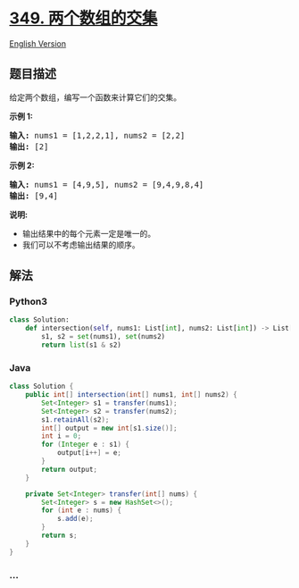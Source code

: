 # [349. 两个数组的交集](https://leetcode-cn.com/problems/intersection-of-two-arrays)

[English Version](/solution/0300-0399/0349.Intersection%20of%20Two%20Arrays/README_EN.md)

## 题目描述

<!-- 这里写题目描述 -->
<p>给定两个数组，编写一个函数来计算它们的交集。</p>

<p><strong>示例 1:</strong></p>

<pre><strong>输入: </strong>nums1 = [1,2,2,1], nums2 = [2,2]
<strong>输出: </strong>[2]
</pre>

<p><strong>示例 2:</strong></p>

<pre><strong>输入: </strong>nums1 = [4,9,5], nums2 = [9,4,9,8,4]
<strong>输出: </strong>[9,4]</pre>

<p><strong>说明:</strong></p>

<ul>
	<li>输出结果中的每个元素一定是唯一的。</li>
	<li>我们可以不考虑输出结果的顺序。</li>
</ul>

## 解法

<!-- 这里可写通用的实现逻辑 -->

<!-- tabs:start -->

### **Python3**

<!-- 这里可写当前语言的特殊实现逻辑 -->

```python
class Solution:
    def intersection(self, nums1: List[int], nums2: List[int]) -> List[int]:
        s1, s2 = set(nums1), set(nums2)
        return list(s1 & s2)
```

### **Java**

<!-- 这里可写当前语言的特殊实现逻辑 -->

```java
class Solution {
    public int[] intersection(int[] nums1, int[] nums2) {
        Set<Integer> s1 = transfer(nums1);
        Set<Integer> s2 = transfer(nums2);
        s1.retainAll(s2);
        int[] output = new int[s1.size()];
        int i = 0;
        for (Integer e : s1) {
            output[i++] = e;
        }
        return output;
    }

    private Set<Integer> transfer(int[] nums) {
        Set<Integer> s = new HashSet<>();
        for (int e : nums) {
            s.add(e);
        }
        return s;
    }
}
```

### **...**

```

```

<!-- tabs:end -->
